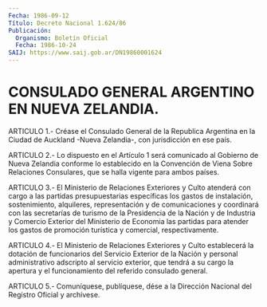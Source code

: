 ```yaml
---
Fecha: 1986-09-12
Título: Decreto Nacional 1.624/86
Publicación:
  Organismo: Boletín Oficial
  Fecha: 1986-10-24
SAIJ: https://www.saij.gob.ar/DN19860001624
---
```

# CONSULADO GENERAL ARGENTINO EN NUEVA ZELANDIA.

<a id="1"></a>
ARTICULO 1.- Créase el Consulado General de la Republica Argentina en la Ciudad de Auckland -Nueva Zelandia-, con jurisdicción en ese país.

<a id="2"></a>
ARTICULO 2.- Lo dispuesto en el Artículo 1 será comunicado al Gobierno de Nueva Zelandia conforme lo establecido en la Convención de Viena Sobre Relaciones Consulares, que se halla vigente para ambos países.

<a id="3"></a>
ARTICULO 3.- El Ministerio de Relaciones Exteriores y Culto atenderá con cargo a las partidas presupuestarias específicas los gastos de instalación, sostenimiento, alquileres, representación y de comunicaciones y coordinará con las secretarías de turismo de la Presidencia de la Nación y de Industria y Comercio Exterior del Ministerio de Economia las partidas para atender los gastos de promoción turística y comercial, respectivamente.

<a id="4"></a>
ARTICULO 4.- El Ministerio de Relaciones Exteriores y Culto establecerá la dotación de funcionarios del Servicio Exterior de la Nación y personal administrativo adscripto al servicio exterior, que tendrá a su cargo la apertura y el funcionamiento del referido consulado general.

<a id="5"></a>
ARTICULO 5.- Comuníquese, publíquese, dése a la Dirección Nacional del Registro Oficial y archívese.